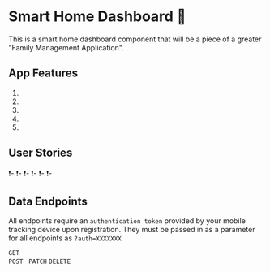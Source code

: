 # Smart Home Dashboard :iphone:

This is a smart home dashboard component that will be a piece of a greater "Family Management Application".


## App Features
1) 
2) 
3) 
4) 
5) 

## User Stories
:exclamation:-
:exclamation:-
:exclamation:-
:exclamation:-
:exclamation:-
:exclamation:-

## Data Endpoints
All endpoints require an `authentication token` provided by your mobile tracking device upon registration. They must be passed in as a parameter for all endpoints as `?auth=XXXXXXX`

`GET `  
`POST `
`PATCH`
`DELETE`
